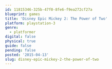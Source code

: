 ```yaml
---
id: 11815346-325b-47f0-8fe6-f9ea272cf27a
blueprint: games
title: 'Disney Epic Mickey 2: The Power of Two'
platform: playstation-3
genre:
  - platformer
digital: false
physical: true
guide: false
pending: false
posted: '2015-04-13'
slug: disney-epic-mickey-2-the-power-of-two
---
```

